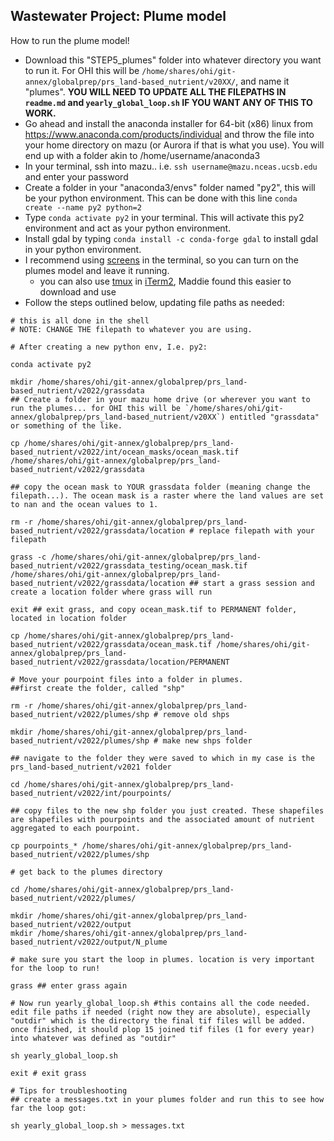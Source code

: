 ## Wastewater Project: Plume model 

How to run the plume model! 
 
 - Download this "STEP5_plumes" folder into whatever directory you want to run it. For OHI this will be `/home/shares/ohi/git-annex/globalprep/prs_land-based_nutrient/v20XX/`, and name it "plumes". **YOU WILL NEED TO UPDATE ALL THE FILEPATHS IN `readme.md` and `yearly_global_loop.sh` IF YOU WANT ANY OF THIS TO WORK.** 
 - Go ahead and install the anaconda installer for 64-bit (x86) linux from https://www.anaconda.com/products/individual and throw the file into your home directory on mazu (or Aurora if that is what you use). You will end up with a folder akin to /home/username/anaconda3
 - In your terminal, ssh into mazu.. i.e. `ssh username@mazu.nceas.ucsb.edu` and enter your password
 - Create a folder in your "anaconda3/envs" folder named "py2", this will be your python environment. This can be done with this line `conda create --name py2 python=2`
 - Type `conda activate py2` in your terminal. This will activate this py2 environment and act as your python environment. 
 - Install gdal by typing `conda install -c conda-forge gdal` to install gdal in your python environment. 
 - I recommend using [screens](http://www.kinnetica.com/2011/05/29/using-screen-on-mac-os-x/) in the terminal, so you can turn on the plumes model and leave it running.
    + you can also use [tmux](https://www.hamvocke.com/blog/a-quick-and-easy-guide-to-tmux/) in [iTerm2](https://iterm2.com/), Maddie found this easier to download and use
 - Follow the steps outlined below, updating file paths as needed: 
 
 ```
# this is all done in the shell
# NOTE: CHANGE THE filepath to whatever you are using. 

# After creating a new python env, I.e. py2: 

conda activate py2

mkdir /home/shares/ohi/git-annex/globalprep/prs_land-based_nutrient/v2022/grassdata
## Create a folder in your mazu home drive (or wherever you want to run the plumes... for OHI this will be `/home/shares/ohi/git-annex/globalprep/prs_land-based_nutrient/v20XX`) entitled "grassdata" or something of the like.

cp /home/shares/ohi/git-annex/globalprep/prs_land-based_nutrient/v2022/int/ocean_masks/ocean_mask.tif /home/shares/ohi/git-annex/globalprep/prs_land-based_nutrient/v2022/grassdata

## copy the ocean mask to YOUR grassdata folder (meaning change the filepath...). The ocean mask is a raster where the land values are set to nan and the ocean values to 1.

rm -r /home/shares/ohi/git-annex/globalprep/prs_land-based_nutrient/v2022/grassdata/location # replace filepath with your filepath

grass -c /home/shares/ohi/git-annex/globalprep/prs_land-based_nutrient/v2022/grassdata_testing/ocean_mask.tif /home/shares/ohi/git-annex/globalprep/prs_land-based_nutrient/v2022/grassdata/location ## start a grass session and create a location folder where grass will run 

exit ## exit grass, and copy ocean_mask.tif to PERMANENT folder, located in location folder

cp /home/shares/ohi/git-annex/globalprep/prs_land-based_nutrient/v2022/grassdata/ocean_mask.tif /home/shares/ohi/git-annex/globalprep/prs_land-based_nutrient/v2022/grassdata/location/PERMANENT

# Move your pourpoint files into a folder in plumes. 
##first create the folder, called "shp" 

rm -r /home/shares/ohi/git-annex/globalprep/prs_land-based_nutrient/v2022/plumes/shp # remove old shps
 
mkdir /home/shares/ohi/git-annex/globalprep/prs_land-based_nutrient/v2022/plumes/shp # make new shps folder

## navigate to the folder they were saved to which in my case is the prs_land-based_nutrient/v2021 folder

cd /home/shares/ohi/git-annex/globalprep/prs_land-based_nutrient/v2022/int/pourpoints/

## copy files to the new shp folder you just created. These shapefiles are shapefiles with pourpoints and the associated amount of nutrient aggregated to each pourpoint.

cp pourpoints_* /home/shares/ohi/git-annex/globalprep/prs_land-based_nutrient/v2022/plumes/shp

# get back to the plumes directory

cd /home/shares/ohi/git-annex/globalprep/prs_land-based_nutrient/v2022/plumes/

mkdir /home/shares/ohi/git-annex/globalprep/prs_land-based_nutrient/v2022/output
mkdir /home/shares/ohi/git-annex/globalprep/prs_land-based_nutrient/v2022/output/N_plume

# make sure you start the loop in plumes. location is very important for the loop to run!

grass ## enter grass again

# Now run yearly_global_loop.sh #this contains all the code needed. edit file paths if needed (right now they are absolute), especially "outdir" which is the directory the final tif files will be added. once finished, it should plop 15 joined tif files (1 for every year) into whatever was defined as "outdir"

sh yearly_global_loop.sh

exit # exit grass

# Tips for troubleshooting
## create a messages.txt in your plumes folder and run this to see how far the loop got: 

sh yearly_global_loop.sh > messages.txt

```


